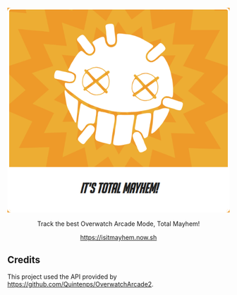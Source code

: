 <!--suppress HtmlDeprecatedAttribute -->
<div align="center">

![](media/logo.png)

Track the best Overwatch Arcade Mode, Total Mayhem!

https://isitmayhem.now.sh

</div>

## Credits

This project used the API provided by https://github.com/Quintenps/OverwatchArcade2.

